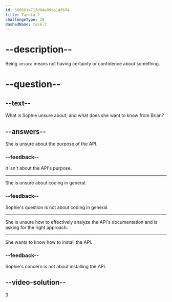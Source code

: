 ```yaml
---
id: 660681a717d84e89da14f6f4
title: Tarefa 2
challengeType: 19
dashedName: task-2
---
```


<!--
AUDIO REFERENCE:
Sophie: I'm working with a new API, and I'm not sure how to analyze its documentation effectively. What's the right approach, in your opinion?
-->

# --description--

Being `unsure` means not having certainty or confidence about something.

# --question--

## --text--

What is Sophie unsure about, and what does she want to know from Brian?

## --answers--

She is unsure about the purpose of the API.

### --feedback--

It isn't about the API's purpose.

---

She is unsure about coding in general.

### --feedback--

Sophie's question is not about coding in general.

---

She is unsure how to effectively analyze the API's documentation and is asking for the right approach.

---

She wants to know how to install the API.

### --feedback--

Sophie's concern is not about installing the API.

## --video-solution--

3
